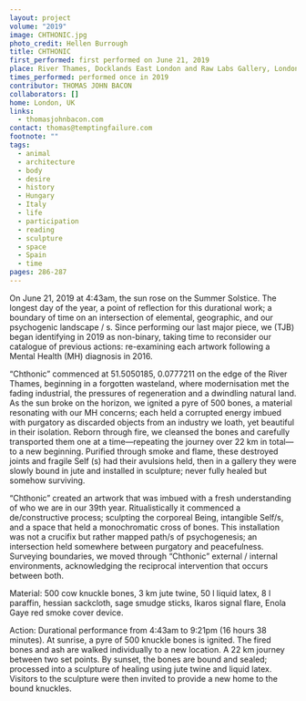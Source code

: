 ```yaml
---
layout: project
volume: "2019"
image: CHTHONIC.jpg
photo_credit: Hellen Burrough
title: CHTHONIC
first_performed: first performed on June 21, 2019
place: River Thames, Docklands East London and Raw Labs Gallery, London, UK
times_performed: performed once in 2019
contributor: THOMAS JOHN BACON
collaborators: []
home: London, UK
links:
  - thomasjohnbacon.com
contact: thomas@temptingfailure.com
footnote: ""
tags:
  - animal
  - architecture
  - body
  - desire
  - history
  - Hungary
  - Italy
  - life
  - participation
  - reading
  - sculpture
  - space
  - Spain
  - time
pages: 286-287
---
```


On June 21, 2019 at 4:43am, the sun rose on the Summer Solstice. The longest day of the year, a point of reflection for this durational work; a boundary of time on an intersection of elemental, geographic, and our psychogenic landscape / s. Since performing our last major piece, we (TJB) began identifying in 2019 as non-binary, taking time to reconsider our catalogue of previous actions: re-examining each artwork following a Mental Health (MH) diagnosis in 2016.

“Chthonic” commenced at 51.5050185, 0.0777211 on the edge of the River Thames, beginning in a forgotten wasteland, where modernisation met the fading industrial, the pressures of regeneration and a dwindling natural land. As the sun broke on the horizon, we ignited a pyre of 500 bones, a material resonating with our MH concerns; each held a corrupted energy imbued with purgatory as discarded objects from an industry we loath, yet beautiful in their isolation. Reborn through fire, we cleansed the bones and carefully transported them one at a time—repeating the journey over 22 km in total—to a new beginning. Purified through smoke and flame, these destroyed joints and fragile Self (s) had their avulsions held, then in a gallery they were slowly bound in jute and installed in sculpture; never fully healed but somehow surviving.

“Chthonic” created an artwork that was imbued with a fresh understanding of who we are in our 39th year. Ritualistically it commenced a de/constructive process; sculpting the corporeal Being, intangible Self/s, and a space that held a monochromatic cross of bones. This installation was not a crucifix but rather mapped path/s of psychogenesis; an intersection held somewhere between purgatory and peacefulness. Surveying boundaries, we moved through “Chthonic” external / internal environments, acknowledging the reciprocal intervention that occurs between both.

Material: 500 cow knuckle bones, 3 km jute twine, 50 l liquid latex, 8 l paraffin, hessian sackcloth, sage smudge sticks, Ikaros signal flare, Enola Gaye red smoke cover device.

Action: Durational performance from 4:43am to 9:21pm (16 hours 38 minutes). At sunrise, a pyre of 500 knuckle bones is ignited. The fired bones and ash are walked individually to a new location. A 22 km journey between two set points. By sunset, the bones are bound and sealed; processed into a sculpture of healing using jute twine and liquid latex. Visitors to the sculpture were then invited to provide a new home to the bound knuckles.
